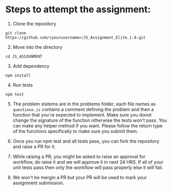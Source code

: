 # Steps to attempt the assignment:

1. Clone the repository

```
git clone https://github.com/<yourusername>/JS_Assignment_Elite_1.0.git
```

2. Move into the directory
```
cd JS_ASSIGNMENT
```

3. Add dependency
```
npm install
```

4. Run tests
```
npm test
```

5. The problem statems are in the problems folder, each file names as `questionx.js` contains a comment defining the problem and then a function that you're expected to implement. Make sure you donot change the signature of the function otherwise the tests won't pass. You can make any helper method if you want. Please follow the return type of the functions specifically to make sure you submit them.

6. Once you run npm test and all tests pass, you can fork the repository and raise a PR for it. 

7. While raising a PR, you might be asked to raise an approval for workflow, do raise it and we will approve it in next 24 HRS. If all of your unit tests pass then only the workflow will pass properly else it will fail. 

8. We won't be mergin a PR but your PR will be used to mark your assignment submission. 
